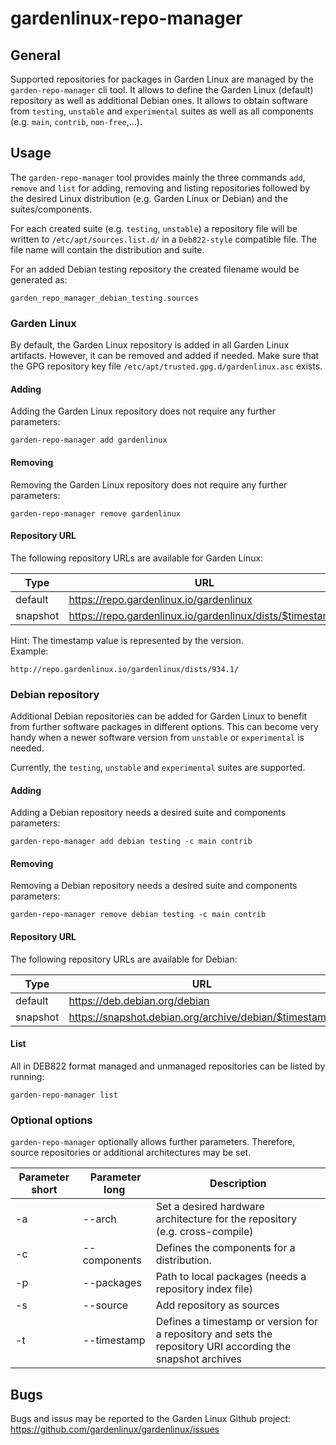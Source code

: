 # gardenlinux-repo-manager
## General
Supported repositories for packages in Garden Linux are managed by the `garden-repo-manager` cli tool. It allows to define the Garden Linux (default) repository as well as additional Debian ones. It allows to obtain software from `testing`, `unstable` and `experimental` suites as well as all components (e.g. `main`, `contrib`, `non-free`,...).

## Usage
The `garden-repo-manager` tool provides mainly the three commands `add`, `remove` and `list` for adding, removing and listing repositories followed by the desired Linux distribution (e.g. Garden Linux or Debian) and the suites/components.

For each created suite (e.g. `testing`, `unstable`) a repository file will be written to `/etc/apt/sources.list.d/` in a `Deb822-style` compatible file. The file name will contain the distribution and suite.

For an added Debian testing repository the created filename would be generated as:
```
garden_repo_manager_debian_testing.sources
```


### Garden Linux
By default, the Garden Linux repository is added in all Garden Linux artifacts. However, it can be removed and added if needed. Make sure that the GPG repository key file `/etc/apt/trusted.gpg.d/gardenlinux.asc` exists.

#### Adding
Adding the Garden Linux repository does not require any further parameters:
```
garden-repo-manager add gardenlinux
```

#### Removing
Removing the Garden Linux repository does not require any further parameters:
```
garden-repo-manager remove gardenlinux
```

#### Repository URL
The following repository URLs are available for Garden Linux:

| Type | URL |
| -- | -- |
| default | https://repo.gardenlinux.io/gardenlinux |
| snapshot | https://repo.gardenlinux.io/gardenlinux/dists/$timestamp |

Hint: The timestamp value is represented by the version.<br>Example:

`http://repo.gardenlinux.io/gardenlinux/dists/934.1/`

### Debian repository
Additional Debian repositories can be added for Garden Linux to benefit from further software packages in different options. This can become very handy when a newer software version from `unstable` or `experimental` is needed.

Currently, the `testing`, `unstable` and `experimental` suites are supported.

#### Adding
Adding a Debian repository needs a desired suite and components parameters:
```
garden-repo-manager add debian testing -c main contrib
```

#### Removing
Removing a Debian repository needs a desired suite and components parameters:
```
garden-repo-manager remove debian testing -c main contrib
```

#### Repository URL
The following repository URLs are available for Debian:

| Type | URL |
| -- | -- |
| default | https://deb.debian.org/debian |
| snapshot | https://snapshot.debian.org/archive/debian/$timestamp |

#### List
All in DEB822 format managed and unmanaged repositories can be listed by running:
```
garden-repo-manager list
```

### Optional options
`garden-repo-manager` optionally allows further parameters. Therefore, source repositories or additional architectures may be set.

| Parameter short | Parameter long | Description |
| -- | -- | -- |
| -a | --arch | Set a desired hardware architecture for the repository (e.g. cross-compile) |
| -c | --components | Defines the components for a distribution. |
| -p | --packages | Path to local packages (needs a repository index file) |
| -s | --source | Add repository as sources |
| -t | --timestamp | Defines a timestamp or version for a repository and sets the repository URI according the snapshot archives |


## Bugs
Bugs and issus may be reported to the Garden Linux Github project: https://github.com/gardenlinux/gardenlinux/issues